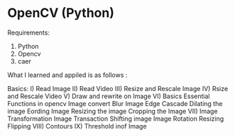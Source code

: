 # OpenCV (Python)


Requirements:
1) Python
2) Opencv
3) caer

What I learned and appiled is as follows :

Basics:
  I) Read Image
  II) Read Video
  III) Resize and Rescale Image 
  IV) Rsize and Rescale Video
  V) Draw and rewrite on Image
  VI) Basics Essential Functions in opencv
    Image convert
    Blur Image
    Edge Cascade
    Dilating the image
    Eording Image
    Resizing the image
    Cropping the Image
  VII) Image Transformation
    Image Transaction Shifting image
    Image Rotation 
    Resizing
    Flipping
  VIII) Contours
  IX) Threshold inof Image


